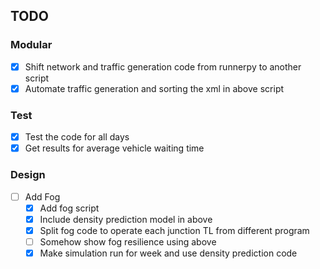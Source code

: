 ## TODO

### Modular
- [x]	Shift network and traffic generation code from runnerpy to another script
- [x]	Automate traffic generation and sorting the xml in above script

### Test
- [x]	Test the code for all days
- [x]	Get results for average vehicle waiting time

### Design
- [ ]	Add Fog
	- [x]	Add fog script
	- [x]	Include density prediction model in above
	- [x]	Split fog code to operate each junction TL from different program
	- [ ]	Somehow show fog resilience using above
    - [x]   Make simulation run for week and use density prediction code   
